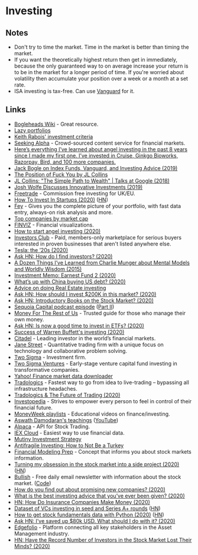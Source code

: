 # Investing

## Notes

- Don't try to time the market. Time in the market is better than timing the market.
- If you want the theoretically highest return then get in immediately, because the only guaranteed way to on average increase your return is to be in the market for a longer period of time. If you're worried about volatility then accumulate your position over a week or a month at a set rate.
- ISA investing is tax-free. Can use [Vanguard](https://www.vanguardinvestor.co.uk/investing-explained/stocks-shares-isa) for it.

## Links

- [Bogleheads Wiki](https://www.bogleheads.org/wiki/Main_Page) - Great resource.
- [Lazy portfolios](https://www.bogleheads.org/wiki/Lazy_portfolios)
- [Keith Rabois' investment criteria](https://twitter.com/rabois/status/934099022603747329)
- [Seeking Alpha](https://seekingalpha.com/) - Crowd-sourced content service for financial markets.
- [Here’s everything I’ve learned about angel investing in the past 8 years since I made my first one. I’ve invested in Cruise, Ginkgo Bioworks, Razorpay, Bird, and 100 more companies.](https://twitter.com/justinkan/status/1136751115632988160)
- [Jack Bogle on Index Funds, Vanguard, and Investing Advice (2019)](https://www.youtube.com/watch?v=MLgn_kVKjCE)
- [The Position of Fuck You by JL Collins](https://www.youtube.com/watch?v=eikbQPldhPY)
- [JL Collins: "The Simple Path to Wealth" | Talks at Google (2018)](https://www.youtube.com/watch?v=T71ibcZAX3I)
- [Josh Wolfe Discusses Innovative Investments (2019)](https://overcast.fm/+JVs6Yyeqg)
- [Freetrade](https://freetrade.io/) - Commission free investing for UK/EU.
- [How To Invest In Startups (2020)](https://blog.samaltman.com/how-to-invest-in-startups) ([HN](https://news.ycombinator.com/item?id=22035997))
- [Fey](https://www.feyapp.com/) - Gives you the complete picture of your portfolio, with fast data entry, always-on risk analysis and more.
- [Top companies by market cap](https://finviz.com/screener.ashx?o=-marketcap)
- [FINVIZ](https://finviz.com/) - Financial visualizations.
- [How to start angel investing (2020)](https://medium.com/@juliadewahl/how-to-start-angel-investing-8f2eb779e96f)
- [Investors Club](https://investors.club/) - Paid, members-only marketplace for serious buyers interested in proven businesses that aren't listed anywhere else.
- [Tesla: the ’20s (2020)](https://jwmza.com/thoughts/tesla-the-20s/)
- [Ask HN: How do I find investors? (2020)](https://news.ycombinator.com/item?id=22284025)
- [A Dozen Things I’ve Learned from Charlie Munger about Mental Models and Worldly Wisdom (2015)](https://25iq.com/2015/08/22/a-dozen-things-ive-learned-from-charlie-munger-about-mental-models-and-worldly-wisdom/)
- [Investment Memo: Earnest Fund 2 (2020)](https://earnestcapital.com/investment-memo-fund-2/)
- [What’s up with China buying US debt? (2020)](https://www.reddit.com/r/OutOfTheLoop/comments/fj1avn/whats_up_with_china_buying_us_debt/)
- [Advice on doing Real Estate investing](https://www.reddit.com/r/financialindependence/comments/fj33fa/the_best_financial_decision_i_ever_made/fkkqiw3)
- [Ask HN: How should I invest \$200K in this market? (2020)](https://news.ycombinator.com/item?id=22623807)
- [Ask HN: Introductory Books on the Stock Market? (2020)](https://news.ycombinator.com/item?id=22709843)
- [Sequoia Capital podcast episode](https://overcast.fm/+FaxnVsu28) ([Part II](https://overcast.fm/+FaxleB3SE))
- [Money For The Rest of Us](https://moneyfortherestofus.com/) - Trusted guide for those who manage their own money.
- [Ask HN: Is now a good time to invest in ETFs? (2020)](https://news.ycombinator.com/item?id=22723957)
- [Success of Warren Buffett's investing (2020)](https://www.reddit.com/r/investing/comments/frmj8x/warren_buffett/)
- [Citadel](https://www.citadel.com/) - Leading investor in the world’s financial markets.
- [Jane Street](https://www.janestreet.com/) - Quantitative trading firm with a unique focus on technology and collaborative problem solving.
- [Two Sigma](https://www.twosigma.com/) - Investment firm.
- [Two Sigma Ventures](https://twosigmaventures.com/) - Early-stage venture capital fund investing in transformative companies.
- [Yahoo! Finance market data downloader](https://github.com/ranaroussi/yfinance)
- [Tradologics](https://tradologics.com/) - Fastest way to go from idea to live-trading – bypassing all infrastructure headaches.
- [Tradologics & The Future of Trading (2020)](https://aroussi.com/post/tradologics-the-future-of-trading)
- [Investopedia](https://www.investopedia.com/) - Strives to empower every person to feel in control of their financial future.
- [MoneyWeek playlists](https://www.youtube.com/user/MoneyWeekVideos/playlists) - Educational videos on finance/investing.
- [Aswath Damodaran's teachings](http://pages.stern.nyu.edu/~adamodar/) ([YouTube](https://www.youtube.com/channel/UCLvnJL8htRR1T9cbSccaoVw/playlists))
- [Alpaca](https://alpaca.markets/) - API for Stock Trading.
- [IEX Cloud](https://iexcloud.io/) - Easiest way to use financial data.
- [Mutiny Investment Strategy](https://mutinyfund.com/about/)
- [Antifragile Investing: How to Not Be a Turkey](https://taylorpearson.me/antifragile-investing/)
- [Financial Modeling Prep](https://financialmodelingprep.com/) - Concept that informs you about stock markets information.
- [Turning my obsession in the stock market into a side project (2020)](https://eduardosasso.co/blog/turning-my-obsession-in-the-stock-market-into-a-side-project/) ([HN](https://news.ycombinator.com/item?id=22870667))
- [Bullish](https://bullish.email/) - Free daily email newsletter with information about the stock market. ([Code](https://github.com/eduardosasso/bullish))
- [How do you find out about promising new companies? (2020)](https://www.reddit.com/r/investing/comments/g3pgax/how_do_you_find_out_about_promising_new_companies/)
- [What is the best investing advice that you’ve ever been given? (2020)](https://www.reddit.com/r/investing/comments/g8eikm/what_is_the_best_investing_advice_that_youve_ever/)
- [HN: How Do Insurance Companies Make Money (2020)](https://news.ycombinator.com/item?id=23040333)
- [Dataset of VCs investing in seed and Series A+ rounds](https://unicorn-nest.com/dataset/) ([HN](https://news.ycombinator.com/item?id=23018805))
- [How to get stock fundamentals data with Python (2020)](http://theautomatic.net/2020/05/05/how-to-download-fundamentals-data-with-python/) ([HN](https://news.ycombinator.com/item?id=23081595))
- [Ask HN: I've saved up \$80k USD. What should I do with it? (2020)](https://news.ycombinator.com/item?id=23089445)
- [Edgefolio](https://edgefolio.com/) - Platform connecting all key stakeholders in the Asset Management industry.
- [HN: Have the Record Number of Investors in the Stock Market Lost Their Minds? (2020)](https://news.ycombinator.com/item?id=23200830)

